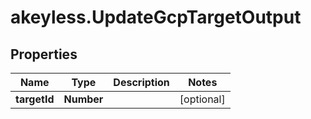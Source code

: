 # akeyless.UpdateGcpTargetOutput

## Properties

Name | Type | Description | Notes
------------ | ------------- | ------------- | -------------
**targetId** | **Number** |  | [optional] 



